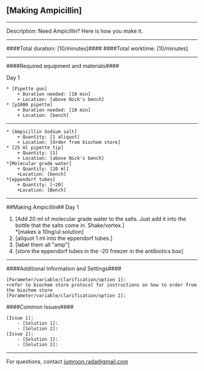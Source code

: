 [Making Ampicillin]
--------------
- - - - - - - - - - - - - - - - - - - - - - - - - - - - - - - - - - - - - - - - - - - -
Description: Need Ampicillin? Here is how you make it.

- - - - - - - - - - - - - - - - - - - - - - - - - - - - - - - - - - - - - - - - - - - -
####Total duration: [10/minutes]####
####Total worktime: [10/minutes]

    
- - - - - - - - - - - - - - - - - - - - - - - - - - - - - - - - - - - - - - - - - - - -

####Required equipment and materials####

Day 1

    * [Pipette gun]
        + Duration needed: [10 min]
        + Location: [above Nick's bench]
    * [p1000 pipette]
        + Duration needed: [10 min]
        + Location: [bench]
  
------

    * [Ampicillin Sodium salt]
        + Quantity: [1 aliquot]
        + Location: [Order from biochem store]
    * [25 ml pipette tip]
        + Quantity: [1]
        + Location: [above Nick's bench]  
    *[Molecular grade water]  
        + Quantity: [20 ml]
        +Location: [bench]  
    *[eppendorf tubes]
        + Quantity: [~20]
        +Location: [Bench]


- - - - - - - - - - - - - - - - - - - - - - - - - - - - - - - - - - - - - - - - - - - - 

##Making Ampicillin##
Day 1

1. [Add 20 ml of molecular grade water to the salts. Just add it into the bottle that the salts come in. Shake/vortex.]  
  *[makes a 10ng/ul solution]
2. [aliquot 1 ml into the eppendorf tubes.]
3. [label them all "amp"] 
4. [store the eppendorf tubes in the -20 freezer in the antibiotics box]


- - - - - - - - - - - - - - - - - - - - - - - - - - - - - - - - - - - - - - - - - - - - 
    
    
####Additional Information and Settings####

    [Parameter/variable/clarification/option 1]:
    +refer to biochem store protocol for instructions on how to order from the biochem store
    [Parameter/variable/clarification/option 2]:

####Common Issues####

    [Issue 1]:
        - [Solution 1]:
        - [Solution 2]:
    [Issue 2]:
        - [Solution 1]:
        - [Solution 2]:
- - - - - - - - - - - - - - - - - - - - - - - - - - - - - - - - - - - - - - - - - - - - 
       
For questions, contact jumroon.rada@gmail.com    
